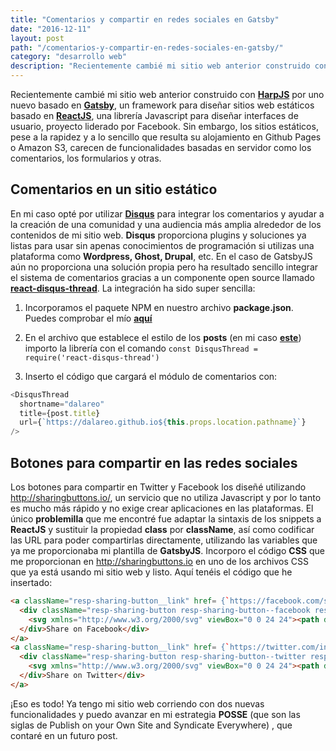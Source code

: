 ```yaml
---
title: "Comentarios y compartir en redes sociales en Gatsby"
date: "2016-12-11"
layout: post
path: "/comentarios-y-compartir-en-redes-sociales-en-gatsby/"
category: "desarrollo web"
description: "Recientemente cambié mi sitio web anterior construido con HarpJS por uno nuevo basado en Gatsby, un framework para diseñar sitios web estáticos basado en ReactJS. Sin embargo, los sitios estáticos, pese a su rapidez y a lo sencillo que resulta su alojamiento en Github Pagees, carecen de funcionalidades basadas en servidor como los comentarios, los formularios y otros."
---
```

Recientemente cambié mi sitio web anterior construido con [**HarpJS**](https://harpjs.com/) por uno nuevo basado en [**Gatsby**](https://github.com/gatsbyjs), un framework para diseñar sitios web estáticos basado en [**ReactJS**](https://facebook.github.io/react/), una librería Javascript para diseñar interfaces de usuario, proyecto liderado por Facebook. Sin embargo, los sitios estáticos, pese a la rapidez y a lo sencillo que resulta su alojamiento en Github Pages o Amazon S3, carecen de funcionalidades basadas en servidor como los comentarios, los formularios y otras.

## Comentarios en un sitio estático

En mi caso opté por utilizar [**Disqus**](https://disqus.com/) para integrar los comentarios y ayudar a la creación de una comunidad y una audiencia más amplia alrededor de los contenidos de mi sitio web. **Disqus** proporciona plugins y soluciones ya listas para usar sin apenas conocimientos de programación si utilizas una plataforma como **Wordpress, Ghost, Drupal**, etc. En el caso de GatsbyJS aún no proporciona una solución propia pero ha resultado sencillo integrar el sistema de comentarios gracias a un componente open source llamado [**react-disqus-thread**](https://github.com/mzabriskie/react-disqus-thread). La integración ha sido super sencilla:

1. Incorporamos el paquete NPM en nuestro archivo **package.json**. Puedes comprobar el mío [**aquí**](https://raw.githubusercontent.com/dalareo/dalareo.github.io/develop/package.json)

2. En el archivo que establece el estilo de los **posts** (en mi caso [**este**](https://raw.githubusercontent.com/dalareo/dalareo.github.io/develop/components/SitePost/index.jsx)) importo la librería con el comando `const DisqusThread = require('react-disqus-thread')`

3. Inserto el código que cargará el módulo de comentarios con:

````javascript
<DisqusThread
  shortname="dalareo"
  title={post.title}
  url={`https://dalareo.github.io${this.props.location.pathname}`}
/>
````

## Botones para compartir en las redes sociales

Los botones para compartir en Twitter y Facebook los diseñé utilizando http://sharingbuttons.io/, un servicio que no utiliza Javascript y por lo tanto es mucho más rápido y no exige crear aplicaciones en las plataformas. El único **problemilla** que me encontré fue adaptar la sintaxis de los snippets a **ReactJS** y sustituir la propiedad **class** por **className**, así como codificar las URL para poder compartirlas directamente, utilizando las variables que ya me proporcionaba mi plantilla de  **GatsbyJS**. Incorporo el código **CSS** que me proporcionan en http://sharingbuttons.io en uno de los archivos CSS que ya está usando mi sitio web y listo. Aquí tenéis el código que he insertado:

````html
<a className="resp-sharing-button__link" href= {`https://facebook.com/sharer/sharer.php?u=https://dalareo.github.io${this.props.location.pathname}`} target="_blank" aria-label="Share on Facebook">
  <div className="resp-sharing-button resp-sharing-button--facebook resp-sharing-button--large"><div aria-hidden="true" className="resp-sharing-button__icon resp-sharing-button__icon--solid">
    <svg xmlns="http://www.w3.org/2000/svg" viewBox="0 0 24 24"><path d="M18.77 7.46H14.5v-1.9c0-.9.6-1.1 1-1.1h3V.5h-4.33C10.24.5 9.5 3.44 9.5 5.32v2.15h-3v4h3v12h5v-12h3.85l.42-4z"/></svg>
  </div>Share on Facebook</div>
</a>
<a className="resp-sharing-button__link" href= {`https://twitter.com/intent/tweet/?text=${ post.title };url=https://dalareo.github.io${this.props.location.pathname}`} target="_blank" aria-label="Share on Twitter">
  <div className="resp-sharing-button resp-sharing-button--twitter resp-sharing-button--large"><div aria-hidden="true" className="resp-sharing-button__icon resp-sharing-button__icon--solid">
    <svg xmlns="http://www.w3.org/2000/svg" viewBox="0 0 24 24"><path d="M23.44 4.83c-.8.37-1.5.38-2.22.02.93-.56.98-.96 1.32-2.02-.88.52-1.86.9-2.9 1.1-.82-.88-2-1.43-3.3-1.43-2.5 0-4.55 2.04-4.55 4.54 0 .36.03.7.1 1.04-3.77-.2-7.12-2-9.36-4.75-.4.67-.6 1.45-.6 2.3 0 1.56.8 2.95 2 3.77-.74-.03-1.44-.23-2.05-.57v.06c0 2.2 1.56 4.03 3.64 4.44-.67.2-1.37.2-2.06.08.58 1.8 2.26 3.12 4.25 3.16C5.78 18.1 3.37 18.74 1 18.46c2 1.3 4.4 2.04 6.97 2.04 8.35 0 12.92-6.92 12.92-12.93 0-.2 0-.4-.02-.6.9-.63 1.96-1.22 2.56-2.14z"/></svg>
  </div>Share on Twitter</div>
</a>
````

¡Eso es todo! Ya tengo mi sitio web corriendo con dos nuevas funcionalidades y puedo avanzar en mi estrategia **POSSE** (que son las siglas de Publish on your Own Site and Syndicate Everywhere) , que contaré en un futuro post.
